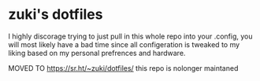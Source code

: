 # zuki's dotfiles

I highly discorage trying to just pull in this whole repo into your .config, you will most likely have a bad time since all configeration is tweaked to my liking based on my personal prefrences and hardware.


MOVED TO https://sr.ht/~zuki/dotfiles/ this repo is nolonger maintaned
